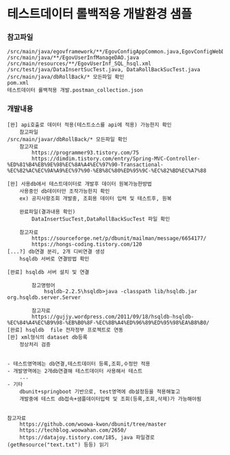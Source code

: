 # 테스트데이터 롤백적용 개발환경 샘플
### 참고파일
	/src/main/java/egovframework/**/EgovConfigAppCommon.java,EgovConfigWebDispatcherServlet.java
	/src/main/java/**/EgovUserInfManageDAO.java
	/src/main/resources/**/EgovUserInf_SQL_hsql.xml
	/src/test/java/DataInsertSucTest.java, DataRollBackSucTest.java
	/src/main/java/dbRollBack/* 모든파일 확인
	pom.xml
	테스트데이터 롤백적용 개발.postman_collection.json

### 개발내용
	[완] api호출로 데이터 적용(테스트소스를 api에 적용) 가능한지 확인
		참고파일
	/src/main/javar/dbRollBack/* 모든파일 확인
		참고자료
			https://programmer93.tistory.com/75
			https://dimdim.tistory.com/entry/Spring-MVC-Controller-%ED%81%B4%EB%9E%98%EC%8A%A4%EC%97%90-Transactional-%EC%82%AC%EC%9A%A9%EC%97%90-%EB%8C%80%ED%95%9C-%EC%82%BD%EC%A7%88
	
	[완] 사용db에서 테스트데이터로 개발후 데이터 원복가능한방법
		사용중인 db데이터만 조작가능한지 확인
		ex) 공지사항조회 개발중, 조회용 데이터 입력 및 테스트후, 원복
	
		완료파일(결과내용 확인)
			DataInsertSucTest,DataRollBackSucTest 파일 확인
	
		참고자료
			https://sourceforge.net/p/dbunit/mailman/message/6654177/
			https://hongs-coding.tistory.com/120
	[...?] db연결 분리, 2개 디비연결 생성
		hsqldb 서버로 연결방법 확인
	
	[완료] hsqldb 서버 설치 및 연결
	
			참고명령어
				hsqldb-2.2.5\hsqldb>java -classpath lib/hsqldb.jar org.hsqldb.server.Server
	
			참고자료
			https://gujjy.wordpress.com/2011/09/18/hsqldb-hsqldb-%EC%84%A4%EC%B9%98-%EB%B0%8F-%EC%8B%A4%ED%96%89%ED%95%98%EA%B8%B0/
	[완료] hsqldb  file 전자정부 프로젝트로 연동
	[완] xml형식의 dataset db등록
		정상처리 검증
	
	
	- 테스트영역에는 db연결,테스트데이터 등록,조회,수정만 적용
	- 개발영역에는 2개db연결해 테스트데이터 사용해서 테스트
		...
	- 기타
		dbunit+springboot 기반으로, test영역에 db설정등을 적용해놓고
		개발중에 테스트 db접속+샘플데이터입력 및 조회(등록,조회,삭제)가 가능해야됨
	
	
	참고자료
		https://github.com/woowa-kwon/dbunit/tree/master
		https://techblog.woowahan.com/2650/
		https://datajoy.tistory.com/185, java 파일경로(getResource("text.txt") 등등) 읽기


